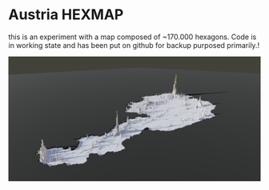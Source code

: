 # Austria HEXMAP

this is an experiment with a map composed of ~170.000 hexagons. Code is in working state and has been put on github for backup purposed primarily.!

![population distribution in austria](public/austria_hexagon_02.png)

